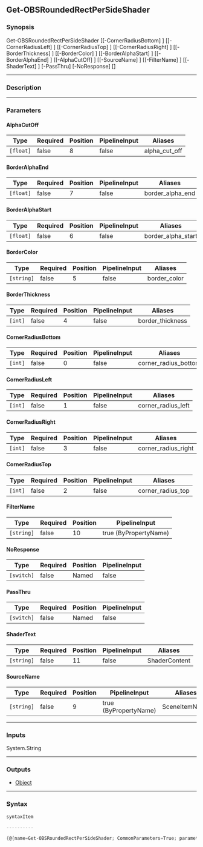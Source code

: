 Get-OBSRoundedRectPerSideShader
-------------------------------

### Synopsis

Get-OBSRoundedRectPerSideShader [[-CornerRadiusBottom] <int>] [[-CornerRadiusLeft] <int>] [[-CornerRadiusTop] <int>] [[-CornerRadiusRight] <int>] [[-BorderThickness] <int>] [[-BorderColor] <string>] [[-BorderAlphaStart] <float>] [[-BorderAlphaEnd] <float>] [[-AlphaCutOff] <float>] [[-SourceName] <string>] [[-FilterName] <string>] [[-ShaderText] <string>] [-PassThru] [-NoResponse] [<CommonParameters>]

---

### Description

---

### Parameters
#### **AlphaCutOff**

|Type     |Required|Position|PipelineInput|Aliases      |
|---------|--------|--------|-------------|-------------|
|`[float]`|false   |8       |false        |alpha_cut_off|

#### **BorderAlphaEnd**

|Type     |Required|Position|PipelineInput|Aliases         |
|---------|--------|--------|-------------|----------------|
|`[float]`|false   |7       |false        |border_alpha_end|

#### **BorderAlphaStart**

|Type     |Required|Position|PipelineInput|Aliases           |
|---------|--------|--------|-------------|------------------|
|`[float]`|false   |6       |false        |border_alpha_start|

#### **BorderColor**

|Type      |Required|Position|PipelineInput|Aliases     |
|----------|--------|--------|-------------|------------|
|`[string]`|false   |5       |false        |border_color|

#### **BorderThickness**

|Type   |Required|Position|PipelineInput|Aliases         |
|-------|--------|--------|-------------|----------------|
|`[int]`|false   |4       |false        |border_thickness|

#### **CornerRadiusBottom**

|Type   |Required|Position|PipelineInput|Aliases             |
|-------|--------|--------|-------------|--------------------|
|`[int]`|false   |0       |false        |corner_radius_bottom|

#### **CornerRadiusLeft**

|Type   |Required|Position|PipelineInput|Aliases           |
|-------|--------|--------|-------------|------------------|
|`[int]`|false   |1       |false        |corner_radius_left|

#### **CornerRadiusRight**

|Type   |Required|Position|PipelineInput|Aliases            |
|-------|--------|--------|-------------|-------------------|
|`[int]`|false   |3       |false        |corner_radius_right|

#### **CornerRadiusTop**

|Type   |Required|Position|PipelineInput|Aliases          |
|-------|--------|--------|-------------|-----------------|
|`[int]`|false   |2       |false        |corner_radius_top|

#### **FilterName**

|Type      |Required|Position|PipelineInput        |
|----------|--------|--------|---------------------|
|`[string]`|false   |10      |true (ByPropertyName)|

#### **NoResponse**

|Type      |Required|Position|PipelineInput|
|----------|--------|--------|-------------|
|`[switch]`|false   |Named   |false        |

#### **PassThru**

|Type      |Required|Position|PipelineInput|
|----------|--------|--------|-------------|
|`[switch]`|false   |Named   |false        |

#### **ShaderText**

|Type      |Required|Position|PipelineInput|Aliases      |
|----------|--------|--------|-------------|-------------|
|`[string]`|false   |11      |false        |ShaderContent|

#### **SourceName**

|Type      |Required|Position|PipelineInput        |Aliases      |
|----------|--------|--------|---------------------|-------------|
|`[string]`|false   |9       |true (ByPropertyName)|SceneItemName|

---

### Inputs
System.String

---

### Outputs
* [Object](https://learn.microsoft.com/en-us/dotnet/api/System.Object)

---

### Syntax
```PowerShell
syntaxItem
```
```PowerShell
----------
```
```PowerShell
{@{name=Get-OBSRoundedRectPerSideShader; CommonParameters=True; parameter=System.Object[]}}
```

